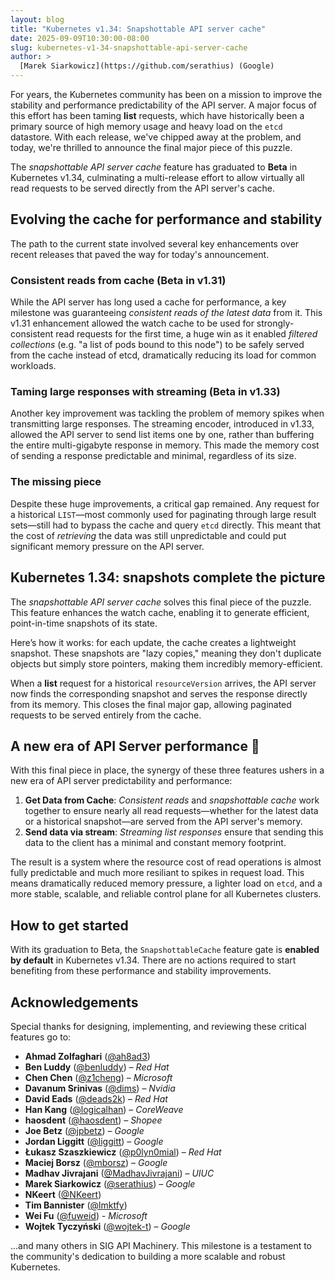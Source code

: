 ```yaml
---
layout: blog
title: "Kubernetes v1.34: Snapshottable API server cache"
date: 2025-09-09T10:30:00-08:00
slug: kubernetes-v1-34-snapshottable-api-server-cache
author: >
  [Marek Siarkowicz](https://github.com/serathius) (Google)
---
```


For years, the Kubernetes community has been on a mission to improve the stability and performance predictability of the API server.
A major focus of this effort has been taming **list** requests, which have historically been a primary source of high memory usage and heavy load on the `etcd` datastore.
With each release, we've chipped away at the problem, and today, we're thrilled to announce the final major piece of this puzzle.

The *snapshottable API server cache* feature has graduated to **Beta** in Kubernetes v1.34,
culminating a multi-release effort to allow virtually all read requests to be served directly from the API server's cache.

## Evolving the cache for performance and stability

The path to the current state involved several key enhancements over recent releases that paved the way for today's announcement.

### Consistent reads from cache (Beta in v1.31)

While the API server has long used a cache for performance, a key milestone was guaranteeing *consistent reads of the latest data* from it. This v1.31 enhancement allowed the watch cache to be used for strongly-consistent read requests for the first time, a huge win as it enabled *filtered collections* (e.g. "a list of pods bound to this node") to be safely served from the cache instead of etcd, dramatically reducing its load for common workloads.

### Taming large responses with streaming (Beta in v1.33)

Another key improvement was tackling the problem of memory spikes when transmitting large responses. The streaming encoder, introduced in v1.33, allowed the API server to send list items one by one, rather than buffering the entire multi-gigabyte response in memory. This made the memory cost of sending a response predictable and minimal, regardless of its size.

### The missing piece

Despite these huge improvements, a critical gap remained. Any request for a historical `LIST`—most commonly used for paginating through large result sets—still had to bypass the cache and query `etcd` directly. This meant that the cost of *retrieving* the data was still unpredictable and could put significant memory pressure on the API server.

## Kubernetes 1.34: snapshots complete the picture

The _snapshottable API server cache_ solves this final piece of the puzzle.
This feature enhances the watch cache, enabling it to generate efficient, point-in-time snapshots of its state.

Here’s how it works: for each update, the cache creates a lightweight snapshot.
These snapshots are "lazy copies," meaning they don't duplicate objects but simply store pointers, making them incredibly memory-efficient.

When a **list** request for a historical `resourceVersion` arrives, the API server now finds the corresponding snapshot and serves the response directly from its memory.
This closes the final major gap, allowing paginated requests to be served entirely from the cache.

## A new era of API Server performance 🚀

With this final piece in place, the synergy of these three features ushers in a new era of API server predictability and performance:

1. **Get Data from Cache**: *Consistent reads* and *snapshottable cache* work together to ensure nearly all read requests—whether for the latest data or a historical snapshot—are served from the API server's memory.
2. **Send data via stream**: *Streaming list responses* ensure that sending this data to the client has a minimal and constant memory footprint.

The result is a system where the resource cost of read operations is almost fully predictable and much more resiliant to spikes in request load.
This means dramatically reduced memory pressure, a lighter load on `etcd`, and a more stable, scalable, and reliable control plane for all Kubernetes clusters.

## How to get started

With its graduation to Beta, the `SnapshottableCache` feature gate is **enabled by default** in Kubernetes v1.34. There are no actions required to start benefiting from these performance and stability improvements.

## Acknowledgements

Special thanks for designing, implementing, and reviewing these critical features go to:
* **Ahmad Zolfaghari** ([@ah8ad3](https://github.com/ah8ad3))
* **Ben Luddy** ([@benluddy](https://github.com/benluddy)) – *Red Hat*
* **Chen Chen** ([@z1cheng](https://github.com/z1cheng)) – *Microsoft*
* **Davanum Srinivas** ([@dims](https://github.com/dims)) – *Nvidia*
* **David Eads** ([@deads2k](https://github.com/deads2k)) – *Red Hat*
* **Han Kang** ([@logicalhan](https://github.com/logicalhan)) – *CoreWeave*
* **haosdent** ([@haosdent](https://github.com/haosdent)) – *Shopee*
* **Joe Betz** ([@jpbetz](https://github.com/jpbetz)) – *Google*
* **Jordan Liggitt** ([@liggitt](https://github.com/liggitt)) – *Google*
* **Łukasz Szaszkiewicz** ([@p0lyn0mial](https://github.com/p0lyn0mial)) – *Red Hat*
* **Maciej Borsz** ([@mborsz](https://github.com/mborsz)) – *Google*
* **Madhav Jivrajani** ([@MadhavJivrajani](https://github.com/MadhavJivrajani)) – *UIUC*
* **Marek Siarkowicz** ([@serathius](https://github.com/serathius)) – *Google*
* **NKeert** ([@NKeert](https://github.com/NKeert))
* **Tim Bannister** ([@lmktfy](https://github.com/lmktfy))
* **Wei Fu** ([@fuweid](https://github.com/fuweid)) - *Microsoft*
* **Wojtek Tyczyński** ([@wojtek-t](https://github.com/wojtek-t)) – *Google*

...and many others in SIG API Machinery. This milestone is a testament to the community's dedication to building a more scalable and robust Kubernetes.
